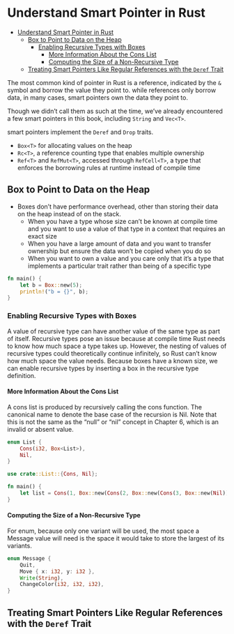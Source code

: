 # Understand Smart Pointer in Rust

- [Understand Smart Pointer in Rust](#understand-smart-pointer-in-rust)
  - [Box to Point to Data on the Heap](#box-to-point-to-data-on-the-heap)
    - [Enabling Recursive Types with Boxes](#enabling-recursive-types-with-boxes)
      - [More Information About the Cons List](#more-information-about-the-cons-list)
      - [Computing the Size of a Non-Recursive Type](#computing-the-size-of-a-non-recursive-type)
  - [Treating Smart Pointers Like Regular References with the `Deref` Trait](#treating-smart-pointers-like-regular-references-with-the-deref-trait)


The most common kind of pointer in Rust is a reference, indicated by the `&` symbol and borrow the value they point to. while references only borrow data, in many cases, smart pointers own the data they point to.

Though we didn’t call them as such at the time, we’ve already encountered a few smart pointers in this book, including `String` and `Vec<T>`.

smart pointers implement the `Deref` and `Drop` traits.

* `Box<T>` for allocating values on the heap
* `Rc<T>`, a reference counting type that enables multiple ownership
* `Ref<T>` and `RefMut<T>`, accessed through `RefCell<T>`, a type that enforces the borrowing rules at runtime instead of compile time

## Box<T> to Point to Data on the Heap

* Boxes don’t have performance overhead, other than storing their data on the heap instead of on the stack.
  * When you have a type whose size can’t be known at compile time and you want to use a value of that type in a context that requires an exact size
  * When you have a large amount of data and you want to transfer ownership but ensure the data won’t be copied when you do so
  * When you want to own a value and you care only that it’s a type that implements a particular trait rather than being of a specific type

```rust
fn main() {
    let b = Box::new(5);
    println!("b = {}", b);
}
```

### Enabling Recursive Types with Boxes

A value of recursive type can have another value of the same type as part of itself. Recursive types pose an issue because at compile time Rust needs to know how much space a type takes up. However, the nesting of values of recursive types could theoretically continue infinitely, so Rust can’t know how much space the value needs. Because boxes have a known size, we can enable recursive types by inserting a box in the recursive type definition.

#### More Information About the Cons List

A cons list is produced by recursively calling the cons function. The canonical name to denote the base case of the recursion is Nil. Note that this is not the same as the “null” or “nil” concept in Chapter 6, which is an invalid or absent value.

```rust
enum List {
    Cons(i32, Box<List>),
    Nil,
}

use crate::List::{Cons, Nil};

fn main() {
    let list = Cons(1, Box::new(Cons(2, Box::new(Cons(3, Box::new(Nil))))));
}
```

#### Computing the Size of a Non-Recursive Type

For enum, because only one variant will be used, the most space a Message value will need is the space it would take to store the largest of its variants.

```rust
enum Message {
    Quit,
    Move { x: i32, y: i32 },
    Write(String),
    ChangeColor(i32, i32, i32),
}
```

## Treating Smart Pointers Like Regular References with the `Deref` Trait